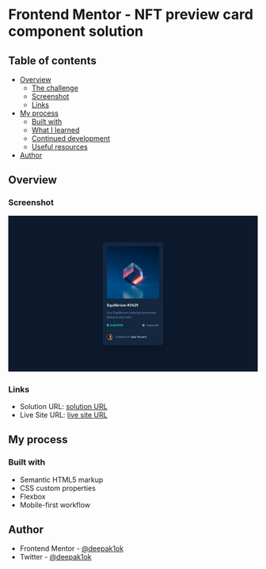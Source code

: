 # Frontend Mentor - NFT preview card component solution



## Table of contents

- [Overview](#overview)
  - [The challenge](#the-challenge)
  - [Screenshot](#screenshot)
  - [Links](#links)
- [My process](#my-process)
  - [Built with](#built-with)
  - [What I learned](#what-i-learned)
  - [Continued development](#continued-development)
  - [Useful resources](#useful-resources)
- [Author](#author)




## Overview



### Screenshot

![](./design/desktop-design.jpg)




### Links

- Solution URL: [solution URL](https://github.com/deepak1ok/nft-preview-card-component-main.git)
- Live Site URL: [live site URL](https://nft-preview-card-deepak.netlify.app)

## My process

### Built with

- Semantic HTML5 markup
- CSS custom properties
- Flexbox
- Mobile-first workflow





## Author

- Frontend Mentor - [@deepak1ok](https://www.frontendmentor.io/profile/deepak1ok)
- Twitter - [@deepak1ok](https://www.twitter.com/deepak10460)


